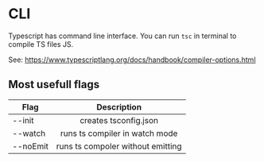# CLI

Typescript has command line interface. You can run `tsc` in terminal to compile TS files JS.

See: https://www.typescriptlang.org/docs/handbook/compiler-options.html

## Most usefull flags

| Flag     |            Description            |
| -------- | :-------------------------------: |
| --init   |       creates tsconfig.json       |
| --watch  |  runs ts compiler in watch mode   |
| --noEmit | runs ts compoler without emitting |
